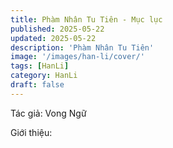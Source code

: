 ```yaml
---
title: Phàm Nhân Tu Tiên - Mục lục
published: 2025-05-22
updated: 2025-05-22
description: 'Phàm Nhân Tu Tiên'
image: '/images/han-li/cover/' 
tags: [HanLi] 
category: HanLi 
draft: false
---
```


Tác giả: Vong Ngữ


Giới thiệu:
